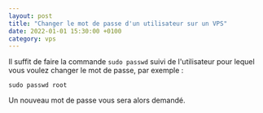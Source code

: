 ```yaml
---
layout: post
title: "Changer le mot de passe d'un utilisateur sur un VPS"
date: 2022-01-01 15:30:00 +0100
category: vps
---
```


Il suffit de faire la commande `sudo passwd` suivi de l'utilisateur pour lequel vous voulez changer le mot de passe, par exemple :

```sudo passwd root```

Un nouveau mot de passe vous sera alors demandé.
